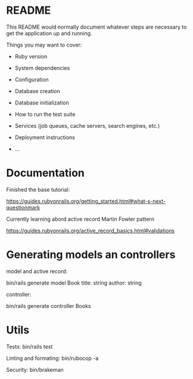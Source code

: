 # README

This README would normally document whatever steps are necessary to get the
application up and running.

Things you may want to cover:

* Ruby version

* System dependencies

* Configuration

* Database creation

* Database initialization

* How to run the test suite

* Services (job queues, cache servers, search engines, etc.)

* Deployment instructions

* ...

# Documentation

Finished the base tutorial:

https://guides.rubyonrails.org/getting_started.html#what-s-next-questionmark

Currently learning abord active record Martin Fowler pattern

https://guides.rubyonrails.org/active_record_basics.html#validations

# Generating models an controllers

model and active record:

bin/rails generate model Book title: string author: string

controller:

bin/rails generate controller Books

# Utils

Tests:
bin/rails test

Linting and formating:
bin/rubocop -a

Security:
bin/brakeman